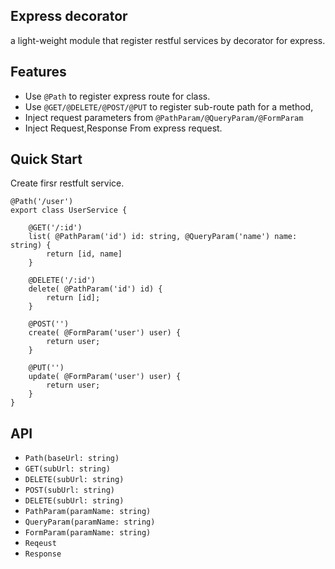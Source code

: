 ## Express decorator
a light-weight module that register restful services by decorator for express.

## Features
- Use `@Path` to register express route for class.
- Use `@GET/@DELETE/@POST/@PUT` to register sub-route path for a method,
- Inject request parameters from `@PathParam/@QueryParam/@FormParam`
- Inject Request,Response From express request.

## Quick Start

Create firsr restfult service.
```
@Path('/user')
export class UserService {

    @GET('/:id')
    list( @PathParam('id') id: string, @QueryParam('name') name: string) {
        return [id, name]
    }

    @DELETE('/:id')
    delete( @PathParam('id') id) {
        return [id];
    }

    @POST('')
    create( @FormParam('user') user) {
        return user;
    }

    @PUT('')
    update( @FormParam('user') user) {
        return user;
    }
} 
```

## API
- `Path(baseUrl: string)`
- `GET(subUrl: string)`
- `DELETE(subUrl: string)`
- `POST(subUrl: string)`
- `DELETE(subUrl: string)`
- `PathParam(paramName: string)`
- `QueryParam(paramName: string)`
- `FormParam(paramName: string)`
- `Reqeust`
- `Response`